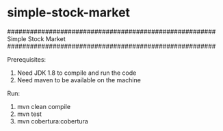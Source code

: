 # simple-stock-market

#######################################################
         Simple Stock Market
#######################################################

Prerequisites:
1. Need JDK 1.8 to compile and run the code
2. Need maven to be available on the machine

Run:
1. mvn clean compile
2.  mvn test
3.  mvn cobertura:cobertura
